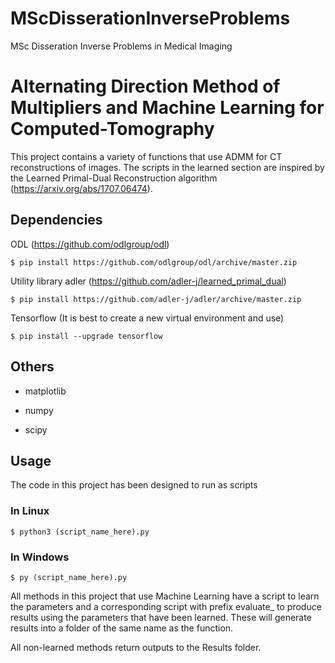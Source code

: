 # MScDisserationInverseProblems
MSc Disseration Inverse Problems in Medical Imaging
# Alternating Direction Method of Multipliers and Machine Learning for Computed-Tomography

This project contains a variety of functions that use ADMM for CT reconstructions of images. The scripts in the learned section are inspired by the Learned Primal-Dual Reconstruction algorithm (https://arxiv.org/abs/1707.06474). 

## Dependencies

ODL (https://github.com/odlgroup/odl)
```console
$ pip install https://github.com/odlgroup/odl/archive/master.zip
```

Utility library adler (https://github.com/adler-j/learned_primal_dual)
```console
$ pip install https://github.com/adler-j/adler/archive/master.zip
```
Tensorflow (It is best to create a new virtual environment and use)
```console
$ pip install --upgrade tensorflow
```

## Others
- matplotlib
 
- numpy 

- scipy

## Usage
The code in this project has been designed to run as scripts

### In Linux 
```console
$ python3 (script_name_here).py
```
### In Windows
```console
$ py (script_name_here).py
```
All methods in this project that use Machine Learning have a script to learn the parameters and a corresponding script with prefix evaluate_ to produce results using the parameters that have been learned. These will generate results into a folder of the same name as the function.

All non-learned methods return outputs to the Results folder.
